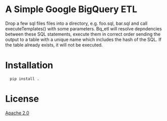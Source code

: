 # A Simple Google BigQuery ETL

Drop a few sql files files into a directory, e.g. foo.sql, bar.sql and
call executeTemplates() with some parameters. Bq_etl will resolve
depndencies between these SQL statements, execute them in correct
order sending the output to a table with a unique name which includes
the hash of the SQL. If the table already exists, it will not be
executed.

# Installation

```
  pip install .
```

# License

[Apache 2.0](https://www.apache.org/licenses/LICENSE-2.0)
